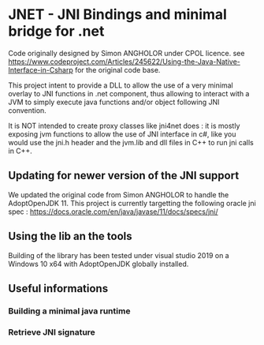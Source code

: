 # JNET - JNI Bindings and minimal bridge for .net

Code originally designed by Simon ANGHOLOR under CPOL licence.
see https://www.codeproject.com/Articles/245622/Using-the-Java-Native-Interface-in-Csharp for the original code base.

This project intent to provide a DLL to allow the use of a very minimal overlay to JNI functions in .net component, thus allowing to interact with a JVM to simply execute java functions and/or object following JNI convention.

It is NOT intended to create proxy classes like jni4net does : 
it is mostly exposing jvm functions to allow the use of JNI interface in c#, like you would use the jni.h header and the jvm.lib and dll files in C++ to run jni calls in C++.

## Updating for newer version of the JNI support

We updated the original code from Simon ANGHOLOR to handle the AdoptOpenJDK 11.
This project is currently targetting the following oracle jni spec : https://docs.oracle.com/en/java/javase/11/docs/specs/jni/

## Using the lib an the tools

Building of the library has been tested under visual studio 2019 on a Windows 10 x64 with AdoptOpenJDK globally installed.

## Useful informations

### Building a minimal java runtime

### Retrieve JNI signature
